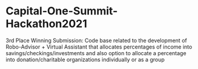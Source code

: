 # Capital-One-Summit-Hackathon2021
3rd Place Winning Submission: Code base related to the development of Robo-Advisor + Virtual Assistant that allocates percentages of income into savings/checkings/investments and also option to allocate a percentage into donation/charitable organizations individually or as a group
